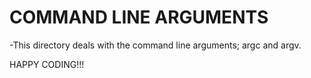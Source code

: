 # COMMAND LINE ARGUMENTS

-This directory deals with the command line arguments; argc and argv.

HAPPY CODING!!!
